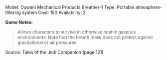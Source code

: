 Model: Duwani Mechanical Products Breather-1
Type: Portable atmosphere-filtering system
Cost: 150
Availability: 2

**Game Notes:** 
> Allows characters to survive in otherwise hostile gaseous environments. Note that the breath mask does not protect against gravitational or air pressures.

Source: Tales of the Jedi Companion (page 121)